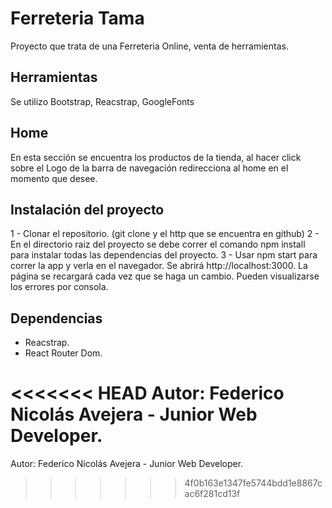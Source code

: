 # Ferreteria Tama

Proyecto que trata de una Ferreteria Online, venta de herramientas.

## Herramientas

Se utilizo Bootstrap, Reacstrap, GoogleFonts

## Home

En esta sección se encuentra los productos de la tienda, al hacer click sobre el Logo de la barra de navegación 
redirecciona al home en el momento que desee.

## Instalación del proyecto

1 - Clonar el repositorio. (git clone y el http que se encuentra en github) 
2 - En el directorio raiz del proyecto se debe correr el comando npm install para instalar todas las dependencias del proyecto. 
3 - Usar npm start para correr la app y verla en el navegador. Se abrirá http://localhost:3000. La página se recargará cada vez que se haga un cambio. Pueden visualizarse los errores por consola.

## Dependencias

- Reacstrap.
- React Router Dom.

<<<<<<< HEAD
Autor: Federico Nicolás Avejera - Junior Web Developer.
=======
Autor: Federico Nicolás Avejera - Junior Web Developer.
>>>>>>> 4f0b163e1347fe5744bdd1e8867cac6f281cd13f
